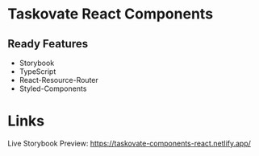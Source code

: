 # Taskovate React Components

## Ready Features
* Storybook
* TypeScript
* React-Resource-Router
* Styled-Components

# Links
Live Storybook Preview: https://taskovate-components-react.netlify.app/
